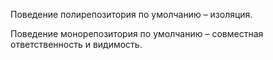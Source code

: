 Поведение полирепозитория по умолчанию – изоляция.

Поведение монорепозитория по умолчанию – совместная ответственность и видимость.
